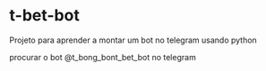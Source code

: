 # t-bet-bot

Projeto para aprender a montar um bot no telegram usando python

procurar o bot @t_bong_bont_bet_bot no telegram